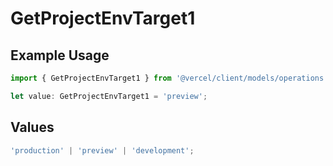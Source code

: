 # GetProjectEnvTarget1

## Example Usage

```typescript
import { GetProjectEnvTarget1 } from '@vercel/client/models/operations';

let value: GetProjectEnvTarget1 = 'preview';
```

## Values

```typescript
'production' | 'preview' | 'development';
```
